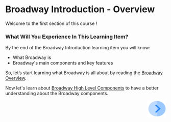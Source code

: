 # Broadway Introduction - Overview

Welcome to the first section of this course !

 

### What Will You Experience In This Learning Item?

By the end of the Broadway Introduction learning item you will know:

- What Broadway is
- Broadway's main components and key features

So, let’s start learning what Broadway is all about by reading the [Broadway Overview](/articles/99_Broadway/01_broadway_overview.md).

Now let's learn about  [Broadway High Level Components](/articles/99_Broadway/02_broadway_high_level_components.md) to have a better understanding about the Broadway components.

[<img align="right" width="60" height="54" src="/articles/images/Next.png">](/academy/Training_Level_1/99_Broadway/04_broadway_tutorials.md)
